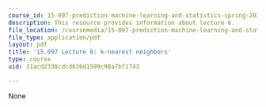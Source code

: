 ```yaml
---
course_id: 15-097-prediction-machine-learning-and-statistics-spring-2012
description: This resource provides information about lecture 6.
file_location: /coursemedia/15-097-prediction-machine-learning-and-statistics-spring-2012/31acd2338cdcd636d1599c98a7bf1743_MIT15_097S12_lec06.pdf
file_type: application/pdf
layout: pdf
title: '15.097 Lecture 6: k-nearest neighbors'
type: course
uid: 31acd2338cdcd636d1599c98a7bf1743

---
```

None